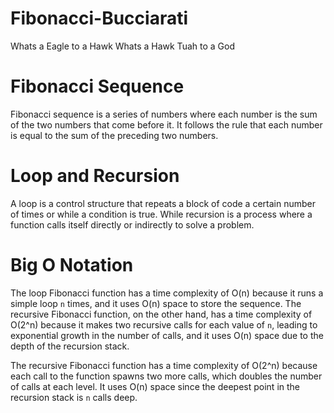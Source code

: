 # Fibonacci-Bucciarati
Whats a Eagle to a Hawk
Whats a Hawk Tuah to a God


# Fibonacci Sequence

Fibonacci sequence is a series of numbers where each number is the sum of the two numbers that come before it. It follows the rule that each number is equal to the sum of the preceding two numbers.

# Loop and Recursion

 A loop is a control structure that repeats a block of code a certain number of times or while a condition is true. While recursion is a process where a function calls itself directly or indirectly to solve a problem.

 # Big O Notation

The loop Fibonacci function has a time complexity of O(n) because it runs a simple loop `n` times, and it uses O(n) space to store the sequence. The recursive Fibonacci function, on the other hand, has a time complexity of O(2^n) because it makes two recursive calls for each value of `n`, leading to exponential growth in the number of calls, and it uses O(n) space due to the depth of the recursion stack.



The recursive Fibonacci function has a time complexity of O(2^n) because each call to the function spawns two more calls, which doubles the number of calls at each level. It uses O(n) space since the deepest point in the recursion stack is `n` calls deep.